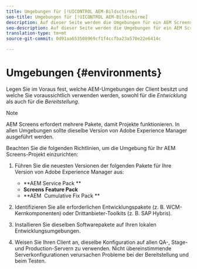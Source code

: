 ```yaml
---
title: Umgebungen für [!UICONTROL AEM-Bildschirme]
seo-title: Umgebungen für [!UICONTROL AEM-Bildschirme]
description: Auf dieser Seite werden die Umgebungen für ein AEM Screens-Projekt beschrieben.
seo-description: Auf dieser Seite werden die Umgebungen für ein AEM Screens-Projekt hervorgehoben.
translation-type: tm+mt
source-git-commit: 0d91aa653508969cf1f4ccfba23a570e22e6414c

---
```



# Umgebungen {#environments}

Legen Sie im Voraus fest, welche AEM-Umgebungen der Client besitzt und welche Sie voraussichtlich verwenden werden, sowohl für die *Entwicklung* als auch für die *Bereitstellung*.

>[!NOTE]
>
>AEM Screens erfordert mehrere Pakete, damit Projekte funktionieren. In allen Umgebungen sollte dieselbe Version von Adobe Experience Manager ausgeführt werden.

Beachten Sie die folgenden Richtlinien, um die Umgebung für Ihr AEM Screens-Projekt einzurichten:

1. Führen Sie die neuesten Versionen der folgenden Pakete für Ihre Version von Adobe Experience Manager aus:

   * **AEM Service Pack **
   * **Screens Feature Pack**
   * **AEM  Cumulative Fix Pack **

1. Identifizieren Sie alle erforderlichen Entwicklungspakete (z. B. WCM-Kernkomponenten) oder Drittanbieter-Toolkits (z. B. SAP Hybris).

1. Installieren Sie dieselben Softwarepakete auf Ihren lokalen Entwicklungsumgebungen.

1. Weisen Sie Ihren Client an, dieselbe Konfiguration auf allen QA-, Stage- und Production-Servern zu verwenden. Nicht übereinstimmende Serverkonfigurationen verursachen Probleme bei der Bereitstellung und beim Testen.
